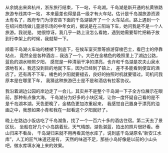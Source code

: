从余姚出来奔杭州，浙东旅行结束，下一站，千岛湖。千岛湖是新开通的杭黄铁路旅游专线其中一站，
本来最差也得是县一级才有火车站，估计是千岛湖旅游资源太有名了，政府专门为淳安县下面的千岛湖镇开了一个
火车站点。路上遇到一个在绍兴商场做儿童游乐场的中年女的，据说是在三阳站下车，她问我是不是一个人旅游。我说是。
她很惊讶。我几乎一路上没怎么看她，遇到她需要帮忙把箱子放到行李架上的时候，我就帮一下。

顺着千岛湖火车站的楼梯下到底下，在候车室买票等旅游穿梭巴士，看巴士的停靠站点，
竟然全是各种酒店... 我选了一个。大巴在金橘色的晚照里上了湖边公路，蓝色的湖水映照夕阳，
感觉是一种清丽干净的漂亮，也许和千岛湖是农夫山泉水源地有关。我还没到目的地就下车，因为已经到了镇上，
差不多能看到便宜的酒店了。还有再不下车，橘色的夕阳就要褪去，良好的拍照时机就要错过。司机问我原本是在哪里下车，
我猜这种旅游巴士是不是和酒店有拉客协议。

我沿着湖边公园的岸边走了一会儿，其实并不是整个千岛湖一下子全方位展示在眼前，那种有点像大海。
千岛湖分为好多的小块区域，让你一度怀疑自己看的是不是千岛湖本湖。天色更晚了，金橘色更加浓重起来，
我感觉自己置身于漂亮的油画之中，我想如果小青和我在一起看这个夕阳就好了。

晚上在路边小饭店吃了千岛湖鱼，找了一个一百六十多的酒店住宿。第二天去了景区玩，
坐船在好几个小岛跳着玩，天气晴朗，湖色湛蓝，拍出的照片很好看。泰山归来不看岳，
千岛湖归来就不用再看其他水库了，说到底千岛湖原名“新安江水库”，人工的匠气味道还是有，
天然的味道不足，那些小岛好像是以前的小山头吧，做水库填水淹上来的效果。
